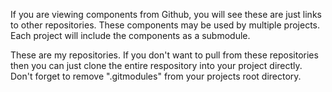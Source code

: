 If you are viewing components from Github, you will see these are just links to other repositories.  These components may be used by multiple projects.  Each project will include the components as a submodule.

These are my repositories.  If you don't want to pull from these repositories then you can just clone the entire respository into your project directly.  Don't forget to remove ".gitmodules" from your projects root directory.